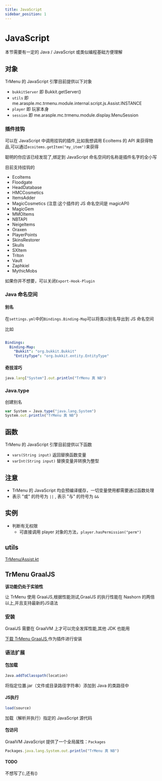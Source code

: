 ```yaml
---
title: JavaScript
sidebar_position: 1
---
```


# JavaScript

本节需要有一定的 Java / JavaScript 或类似编程基础方便理解

## 对象

TrMenu 的 JavaScript 引擎目前提供以下对象

* `bukkitServer` 即 Bukkit.getServer\(\)
* `utils` 即 me.arasple.mc.trmenu.module.internal.script.js.Assist.INSTANCE
* `player` 即 玩家本身
* `session` 即 me.arasple.mc.trmenu.module.display.MenuSession

### 插件挂钩

可以在 JavaScript 中调用挂钩的插件,比如我想调用 EcoItems 的 API 来获得物品,可以通过`ecoitems.getItem("my_item")`来获得

聪明的你应该已经发现了,绑定到 JavaScript 命名空间的名称是插件名字的全小写

目前支持挂钩的

* EcoItems
* Floodgate
* HeadDatabase
* HMCCosmetics
* ItemsAdder
* MagicCosmetics (注意:这个插件的 JS 命名空间是 magicAPI)
* MagicGem
* MMOItems
* NBTAPI
* NeigeItems
* Oraxen
* PlayerPoints
* SkinsRestorer
* Skulls
* SXItem
* Triton
* Vault
* Zaphkiel
* MythicMobs

如果你并不想要，可以关闭`Export-Hook-Plugin`

### Java 命名空间

#### 别名

在`settings.yml`中的`Bindings.Binding-Map`可以将类以别名导出到 JS 命名空间

比如
```yaml

Bindings:
  Binding-Map:
    "Bukkit": "org.bukkit.Bukkit"
    "EntityType": "org.bukkit.entity.EntityType"
```

#### 奇技淫巧

```javascript
java.lang["System"].out.println("TrMenu 真 NB")
```

### Java.type

创建别名

```javascript
var System = Java.type("java.lang.System")
System.out.println("TrMenu 真 NB")
```

## 函数

TrMenu 的 JavaScript 引擎目前提供以下函数

* `vars(String input)`  返回替换函数变量
* `varInt(String input)` 替换变量并转换为整型

## 注意

* TrMenu 的 JavaScript 均会预编译缓存，一切变量使用都需要通过函数处理
* 表示 "或" 的符号为 `||` , 表示 "与" 的符号为 `&&`

## 实例

* 判断有无权限
  * 可直接调用 player 对象的方法，`player.hasPermission("perm")` 

## utils

[TrMenu/Assist.kt](https://github.com/TrPlugins/TrMenu/blob/stable/v3/plugin/src/main/kotlin/trplugins/menu/module/internal/script/js/Assist.kt)

## TrMenu GraalJS

**该功能仍处于实验性**

让 TrMenu 使用 GraalJS,根据性能测试,GraalJS 的执行性能在 Nashorn 的两倍以上,并且支持最新的JS语法

### 安装

GraalJS 需要在 GraalVM 上才可以完全发挥性能,其他 JDK 也能用

[下载 TrMenu GraalJS](https://github.com/lilingfengdev/TrMenu-Graal/releases/download/latest/TrMenu-Graal-all.jar),作为插件进行安装

### 语法扩展

#### 包加载

```javascript
Java.addToClasspath(location)
```

将指定位置.jar（文件或目录路径字符串）添加到 Java 的类路径中

#### JS执行

```javascript
load(source)
```

加载（解析并执行）指定的 JavaScript 源代码

#### 包访问

GraalVM JavaScript 提供了一个全局属性：`Packages`

```javascript
Packages.java.lang.System.out.println("TrMenu 真 NB")
```

#### TODO

不想写了(:,还有()